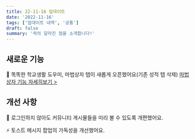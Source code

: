 ```yaml
---
title: 22-11-16 업데이트
date: '2022-11-16'
tags: ['업데이트 내역', '공통']
draft: false
summary: '쏙의 달라진 점을 소개합니다!'
---
```


## 새로운 기능
🤖 똑똑한 학교생활 도우미, 마법상자 탭이 새롭게 오픈했어요(기존 성적 탭 삭제)
[마법상자 기능 자세히보기 >](/blog/story/magicbox)

## 개선 사항
💬 로그인하지 않아도 커뮤니티 게시물들을 미리 볼 수 있도록 개편했어요.

⚡️ 토스트 메시지 팝업의 가독성을 개선했어요.
